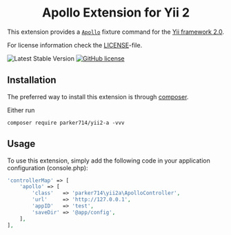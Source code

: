 <p align="center">
    <h1 align="center">Apollo Extension for Yii 2</h1>
</p>

This extension provides a [`Apollo`](https://github.com/ctripcorp/apollo) fixture command for the [Yii framework 2.0](http://www.yiiframework.com).

For license information check the [LICENSE](LICENSE.md)-file.

![Latest Stable Version](https://img.shields.io/packagist/v/parker714/yii2-a)
[![GitHub license](https://img.shields.io/github/license/parker714/yii2-a)](https://github.com/parker714/yii2-a/blob/master/LICENSE)

Installation
------------

The preferred way to install this extension is through [composer](http://getcomposer.org/download/).

Either run

```
composer require parker714/yii2-a -vvv
```

Usage
-----

To use this extension,  simply add the following code in your application configuration (console.php):

```php
'controllerMap' => [
    'apollo' => [
        'class'   => 'parker714\yii2a\ApolloController',
        'url'     => 'http://127.0.0.1',
        'appID'   => 'test',
        'saveDir' => '@app/config',
    ],
],
```
